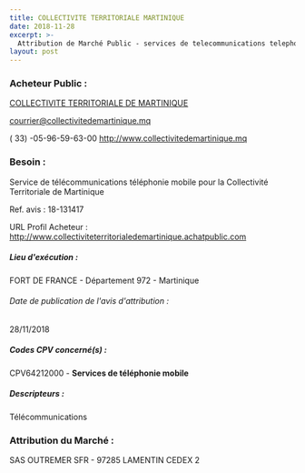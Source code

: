 ```yaml
---
title: COLLECTIVITE TERRITORIALE MARTINIQUE
date: 2018-11-28
excerpt: >-
  Attribution de Marché Public - services de telecommunications telephonie mobile pour la collectivite territoriale de martinique
layout: post
---
```


### Acheteur Public : 
<a href="/acheteur-32/siren-200055507"> COLLECTIVITE TERRITORIALE DE MARTINIQUE</a><br/>



courrier@collectivitedemartinique.mq

( 33) -05-96-59-63-00
http://www.collectivitedemartinique.mq
### Besoin :

Service de télécommunications téléphonie mobile pour la Collectivité Territoriale de Martinique

Ref. avis : 18-131417

URL Profil Acheteur : http://www.collectiviteterritorialedemartinique.achatpublic.com

##### Lieu d'exécution :

FORT DE FRANCE - Département 972 - Martinique

###### Date de publication de l'avis d'attribution : 
28/11/2018

##### Codes CPV concerné(s) :
CPV64212000 - **Services de téléphonie mobile** <br/>

##### Descripteurs :
Télécommunications <br/>

### Attribution du Marché :
SAS OUTREMER SFR -  97285 LAMENTIN CEDEX 2 <br/>
